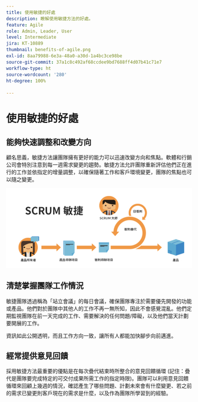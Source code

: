 ```yaml
---
title: 使用敏捷的好處
description: 瞭解使用敏捷方法的好處。
feature: Agile
role: Admin, Leader, User
level: Intermediate
jira: KT-10889
thumbnail: benefits-of-agile.png
exl-id: 8aa79988-6e3a-48a0-a30d-1a4bc3ce98be
source-git-commit: 37a1c8c492af68ccdee9bd7688ff4d07b41c71e7
workflow-type: ht
source-wordcount: '280'
ht-degree: 100%

---
```


# 使用敏捷的好處

## 能夠快速調整和改變方向

顧名思義，敏捷方法讓團隊擁有更好的能力可以迅速改變方向和焦點。軟體和行銷公司會特別注意到每一週需求變更的趨勢。敏捷方法允許團隊重新評估他們正在進行的工作並依指定的增量調整，以確保隨著工作和客戶環境變更，團隊的焦點也可以隨之變更。

![敏捷工作流](assets/agile-work-stream.png)

## 清楚掌握團隊工作情況

敏捷團隊透過稱為「站立會議」的每日會議，確保團隊專注於需要優先開發的功能或產品。他們對於團隊中其他人的工作不再一無所知，因此不會感覺混亂。他們定期監視團隊在前一天完成的工作、需要解決的任何問題/障礙，以及他們當天計劃要開展的工作。



資訊如此公開透明，而且工作方向一致，讓所有人都能加快腳步向前邁進。



## 經常提供意見回饋

採用敏捷方法最重要的優點是在每次疊代結束時所整合的意見回饋循環 (記住：疊代是團隊要完成特定的可交付成果所需工作的指定時限)。團隊可以利用意見回饋循環來回顧上幾週的情況，確認產生了哪些問題、計劃未來會有什麼變更、若之前的需求已變更則客戶現在的需求是什麼，以及作為團隊所學習到的經驗。
